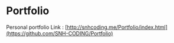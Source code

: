 # Portfolio
Personal portfolio
Link : [http://snhcoding.me/Portfolio/index.html](https://github.com/SNH-CODING/Portfolio)
